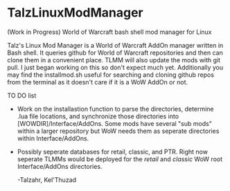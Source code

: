 # TalzLinuxModManager
(Work in Progress) World of Warcraft bash shell mod manager for Linux

  Talz's Linux Mod Manager is a World of Warcraft AddOn manager written in Bash shell. It queries github for World of Warcraft repositories and then can clone them in a convenient place. TLMM will also update the mods with git pull. I just began working on this so don't expect much yet. Additionally you may find the installmod.sh useful for searching and cloning github repos from the terminal as it doesn't care if it is a WoW AddOn or not. 

TO DO list

  - Work on the installastion function to parse the directories, determine .lua file locations, and synchronize those
   directories into [WOWDIR]/Interface/AddOns. Some mods have several "sub mods" within a larger repository but WoW
   needs them as seperate directories within Interface/AddOns.
   
  - Possibly seperate databases for retail, classic, and PTR. Right now seperate TLMMs would be deployed for the 
    _retail_ and _classic_ WoW root Interface/AddOns directories. 
    
       -Talzahr, Kel'Thuzad

